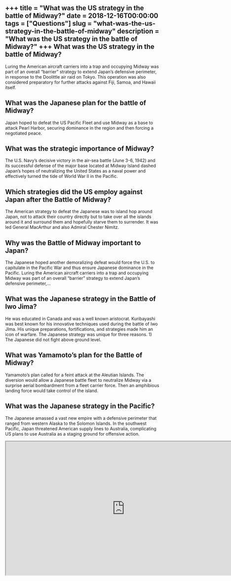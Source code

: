 +++
title = "What was the US strategy in the battle of Midway?"
date = 2018-12-16T00:00:00
tags = ["Questions"]
slug = "what-was-the-us-strategy-in-the-battle-of-midway"
description = "What was the US strategy in the battle of Midway?"
+++
What was the US strategy in the battle of Midway?
-------------------------------------------------

Luring the American aircraft carriers into a trap and occupying Midway was part of an overall “barrier” strategy to extend Japan’s defensive perimeter, in response to the Doolittle air raid on Tokyo. This operation was also considered preparatory for further attacks against Fiji, Samoa, and Hawaii itself.

What was the Japanese plan for the battle of Midway?
----------------------------------------------------

Japan hoped to defeat the US Pacific Fleet and use Midway as a base to attack Pearl Harbor, securing dominance in the region and then forcing a negotiated peace.

What was the strategic importance of Midway?
--------------------------------------------

The U.S. Navy’s decisive victory in the air-sea battle (June 3-6, 1942) and its successful defense of the major base located at Midway Island dashed Japan’s hopes of neutralizing the United States as a naval power and effectively turned the tide of World War II in the Pacific.

Which strategies did the US employ against Japan after the Battle of Midway?
----------------------------------------------------------------------------

The American strategy to defeat the Japanese was to island hop around Japan, not to attack their country directly but to take over all the islands around it and surround them and hopefully starve them to surrender. It was led General MacArthur and also Admiral Chester Nimitz.

Why was the Battle of Midway important to Japan?
------------------------------------------------

The Japanese hoped another demoralizing defeat would force the U.S. to capitulate in the Pacific War and thus ensure Japanese dominance in the Pacific. Luring the American aircraft carriers into a trap and occupying Midway was part of an overall “barrier” strategy to extend Japan’s defensive perimeter,…

What was the Japanese strategy in the Battle of Iwo Jima?
---------------------------------------------------------

He was educated in Canada and was a well known aristocrat. Kuribayashi was best known for his innovative techniques used during the battle of Iwo JIma. His unique preparations, fortifications, and strategies made him an icon of warfare. The Japanese strategy was unique for three reasons. 1) The Japanese did not fight above ground level.

What was Yamamoto’s plan for the Battle of Midway?
--------------------------------------------------

Yamamoto’s plan called for a feint attack at the Aleutian Islands. The diversion would allow a Japanese battle fleet to neutralize Midway via a surprise aerial bombardment from a fleet carrier force. Then an amphibious landing force would take control of the island.

What was the Japanese strategy in the Pacific?
----------------------------------------------

The Japanese amassed a vast new empire with a defensive perimeter that ranged from western Alaska to the Solomon Islands. In the southwest Pacific, Japan threatened American supply lines to Australia, complicating US plans to use Australia as a staging ground for offensive action.

<iframe allow="accelerometer; autoplay; clipboard-write; encrypted-media; gyroscope; picture-in-picture" allowfullscreen="" class="__youtube_prefs__  epyt-is-override  no-lazyload" data-no-lazy="1" data-origheight="433" data-origwidth="770" data-skipgform_ajax_framebjll="" height="433" id="_ytid_66942" loading="lazy" src="https://www.youtube.com/embed/WHO6xrSF7Sw?enablejsapi=1&autoplay=0&cc_load_policy=0&cc_lang_pref=&iv_load_policy=1&loop=0&modestbranding=0&rel=1&fs=1&playsinline=0&autohide=2&theme=dark&color=red&controls=1&" title="YouTube player" width="770"></iframe>